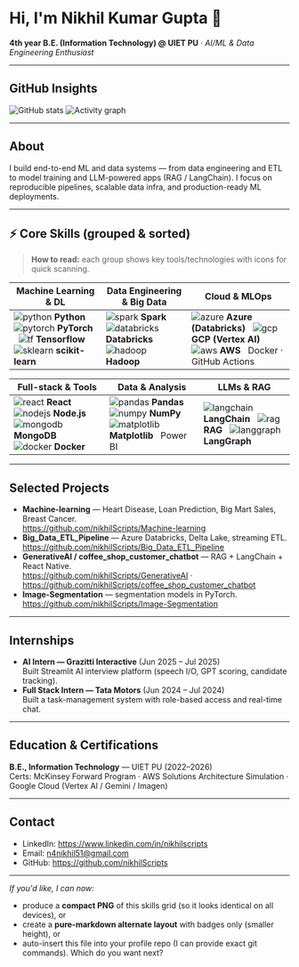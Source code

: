 # Hi, I'm Nikhil Kumar Gupta 👋
**4th year B.E. (Information Technology) @ UIET PU** · *AI/ML & Data Engineering Enthusiast*

---

## GitHub Insights
![GitHub stats](https://github-readme-stats.vercel.app/api?username=nikhilScripts&show_icons=true&theme=radical)
![Activity graph](https://github-readme-activity-graph.vercel.app/graph?username=nikhilScripts&theme=react-dark&hide_border=true)

---

## About
I build end-to-end ML and data systems — from data engineering and ETL to model training and LLM-powered apps (RAG / LangChain). I focus on reproducible pipelines, scalable data infra, and production-ready ML deployments.

---

## ⚡ Core Skills (grouped & sorted)

> **How to read:** each group shows key tools/technologies with icons for quick scanning.

| **Machine Learning & DL** | **Data Engineering & Big Data** | **Cloud & MLOps** |
|---|---|---|
| ![python](https://skillicons.dev/icons?i=python) **Python**  &nbsp; ![pytorch](https://skillicons.dev/icons?i=pytorch) **PyTorch**  &nbsp; ![tf](https://skillicons.dev/icons?i=tf) **Tensorflow**  &nbsp; ![sklearn](https://skillicons.dev/icons?i=sklearn) **scikit-learn** | ![spark](https://skillicons.dev/icons?i=spark) **Spark**  &nbsp; ![databricks](https://skillicons.dev/icons?i=databricks) **Databricks**  &nbsp; ![hadoop](https://skillicons.dev/icons?i=hadoop) **Hadoop** | ![azure](https://skillicons.dev/icons?i=azure) **Azure (Databricks)**  &nbsp; ![gcp](https://skillicons.dev/icons?i=gcp) **GCP (Vertex AI)**  &nbsp; ![aws](https://skillicons.dev/icons?i=aws) **AWS**  &nbsp; Docker · GitHub Actions |

| **Full-stack & Tools** | **Data & Analysis** | **LLMs & RAG** |
|---|---|---|
| ![react](https://skillicons.dev/icons?i=react) **React**  &nbsp; ![nodejs](https://skillicons.dev/icons?i=nodejs) **Node.js**  &nbsp; ![mongodb](https://skillicons.dev/icons?i=mongodb) **MongoDB**  &nbsp; ![docker](https://skillicons.dev/icons?i=docker) **Docker** | ![pandas](https://skillicons.dev/icons?i=pandas) **Pandas**  &nbsp; ![numpy](https://skillicons.dev/icons?i=numpy) **NumPy**  &nbsp; ![matplotlib](https://skillicons.dev/icons?i=matplotlib) **Matplotlib**  &nbsp; Power BI | ![langchain](https://img.shields.io/badge/LangChain-LLM-0F172A?style=flat-square&logo=openai) **LangChain**  &nbsp; ![rag](https://img.shields.io/badge/RAG-Retrieval-00AEEF?style=flat-square) **RAG**  &nbsp; ![langgraph](https://img.shields.io/badge/LangGraph-KG-00C4CC?style=flat-square) **LangGraph** |

---

## Selected Projects
- **Machine-learning** — Heart Disease, Loan Prediction, Big Mart Sales, Breast Cancer.  
  https://github.com/nikhilScripts/Machine-learning
- **Big_Data_ETL_Pipeline** — Azure Databricks, Delta Lake, streaming ETL.  
  https://github.com/nikhilScripts/Big_Data_ETL_Pipeline
- **GenerativeAI / coffee_shop_customer_chatbot** — RAG + LangChain + React Native.  
  https://github.com/nikhilScripts/GenerativeAI · https://github.com/nikhilScripts/coffee_shop_customer_chatbot
- **Image-Segmentation** — segmentation models in PyTorch.  
  https://github.com/nikhilScripts/Image-Segmentation

---

## Internships
- **AI Intern — Grazitti Interactive** (Jun 2025 – Jul 2025)  
  Built Streamlit AI interview platform (speech I/O, GPT scoring, candidate tracking).
- **Full Stack Intern — Tata Motors** (Jun 2024 – Jul 2024)  
  Built a task-management system with role-based access and real-time chat.

---

## Education & Certifications
**B.E., Information Technology** — UIET PU (2022–2026)  
Certs: McKinsey Forward Program · AWS Solutions Architecture Simulation · Google Cloud (Vertex AI / Gemini / Imagen)

---

## Contact
- LinkedIn: https://www.linkedin.com/in/nikhilscripts  
- Email: n4nikhil51@gmail.com  
- GitHub: https://github.com/nikhilScripts

---

*If you'd like, I can now:*  
- produce a **compact PNG** of this skills grid (so it looks identical on all devices), or  
- create a **pure-markdown alternate layout** with badges only (smaller height), or  
- auto-insert this file into your profile repo (I can provide exact git commands). Which do you want next?

